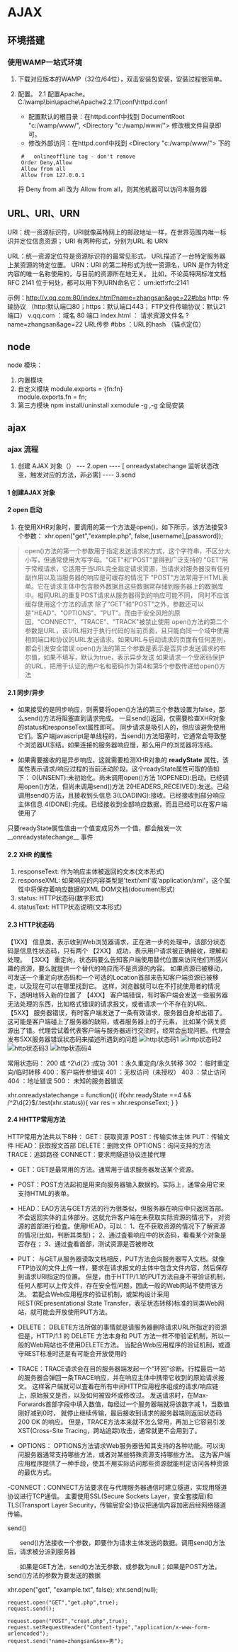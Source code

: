 # AJAX

## 环境搭建

### 使用WAMP一站式环境
1. 下载对应版本的WAMP（32位/64位），双击安装包安装，安装过程很简单。
2. 配置。
   2.1 配置Apache。C:\wamp\bin\apache\Apache2.2.17\conf\httpd.conf
   - 配置默认的根目录：在httpd.conf中找到  DocumentRoot "c:/wamp/www/", <Directory "c:/wamp/www/"> 修改根文件目录即可。
   - 修改外部访问：在httpd.conf中找到 <Directory "c:/wamp/www/"> 下的
   
   ```
	#   onlineoffline tag - don't remove
    Order Deny,Allow
    Allow from all  
    Allow from 127.0.0.1
   ```
	将 Deny from all  改为 Allow from all，则其他机器可以访问本服务器


## URL、URI、URN

URI：统一资源标识符，URI就像英特网上的邮政地址一样，在世界范围内唯一标识并定位信息资源；
     URI 有两种形式，分别为URL 和 URN

URL：统一资源定位符是资源标识符的最常见形式， URL描述了一台特定服务器上某资源的特定位置。
URN：URI 的第二种形式为统一资源名，URN 是作为特定内容的唯一名称使用的，与目前的资源所在地无关。
     比如，不论英特网标准文档RFC 2141 位于何处，都可以用下列URN命名它：
     urn:ietf:rfc:2141

示例：http://v.qq.com:80/index.html?name=zhangsan&age=22#bbs
http: 传输协议 
     （http:默认端口80；https：默认端口443； FTP文件传输协议：默认21端口）
v.qq.com ：域名
80 端口
index.html ： 请求资源文件名
?name=zhangsan&age=22 URL传参
#bbs ：URL的hash （锚点定位）


## node

node 模块：
1. 内置模块
2. 自定义模块
    module.exports = {fn:fn}  
    module.exports.fn = fn;
3. 第三方模块  npm install/uninstall xxmodule  -g  ,-g 全局安装


## ajax

### ajax 流程
1. 创建 AJAX 对象（） ---  2.open ---- [ onreadystatechange 监听状态改变，触发对应的方法，非必需] ---- 3.send 

#### 1 创建AJAX 对象



#### 2 open 启动

1. 在使用XHR对象时，要调用的第一个方法是open()，如下所示，该方法接受3个参数：
    xhr.open("get","example.php", false,[username],[password]);
> open()方法的第一个参数用于指定发送请求的方式，这个字符串，不区分大小写，但通常使用大写字母。"GET"和"POST"是得到广泛支持的
> "GET"用于常规请求，它适用于当URL完全指定请求资源，当请求对服务器没有任何副作用以及当服务器的响应是可缓存的情况下
>  "POST"方法常用于HTML表单。它在请求主体中包含额外数据且这些数据常存储到服务器上的数据库中。相同URL的重复POST请求从服务器得到的响应可能不同，
   同时不应该缓存使用这个方法的请求
>  除了"GET"和"POST"之外，参数还可以是"HEAD"、"OPTIONS"、"PUT"。而由于安全风险的原因，"CONNECT"、"TRACE"、"TRACK"被禁止使用
>  open()方法的第二个参数是URL，该URL相对于执行代码的当前页面，且只能向同一个域中使用相同端口和协议的URL发送请求。如果URL与启动请求的页面有任何差别，都会引发安全错误
>  open()方法的第三个参数是表示是否异步发送请求的布尔值，如果不填写，默认为true，表示异步发送
>  如果请求一个受密码保护的URL，把用于认证的用户名和密码作为第4和第5个参数传递给open()方法


#### 2.1 同步/异步
 -  如果接受的是同步响应，则需要将open()方法的第三个参数设置为false，那么send()方法将阻塞直到请求完成。
 一旦send()返回，仅需要检查XHR对象的status和responseText属性即可。
 同步请求是吸引人的，但应该避免使用它们。客户端javascript是单线程的，当send()方法阻塞时，它通常会导致整个浏览器UI冻结。如果连接的服务器响应慢，那么用户的浏览器将冻结。

- 如果需要接收的是异步响应，这就需要检测XHR对象的 __readyState__ 属性，该属性表示请求/响应过程的当前活动阶段。这个readyState属性可取的值如下：
    0(UNSENT):未初始化。尚未调用open()方法
    1(OPENED):启动。已经调用open()方法，但尚未调用send()方法
    2(HEADERS_RECEIVED):发送。己经调用send()方法，且接收到头信息
    3(LOADING):接收。已经接收到部分响应主体信息
    4(DONE):完成。已经接收到全部响应数据，而且已经可以在客户端使用了

只要readyState属性值由一个值变成另外一个值，都会触发一次__onreadystatechange__  事件


#### 2.2 XHR 的属性
1. responseText: 作为响应主体被返回的文本(文本形式)
2. responseXML: 如果响应的内容类型是'text/xml'或'application/xml'，这个属性中将保存着响应数据的XML DOM文档(document形式)
3. status: HTTP状态码(数字形式)
4. statusText: HTTP状态说明(文本形式)


#### 2.3 HTTP状态码

【1XX】
  信息类，表示收到Web浏览器请求，正在进一步的处理中，该部分状态码是信息性状态码，只有两个
【2XX】
  成功，表示用户请求被正确接收，理解和处理。
【3XX】
   重定向，状态码要么告知客户端使用替代位置来访问他们所感兴趣的资源，要么就提供一个替代的响应而不是资源的内容。
   如果资源已被移动，可发送一个重定向状态码和一个可选的Location首部来告知客户端资源已被移走，以及现在可以在哪里找到它。
   这样，浏览器就可以在不打扰使用者的情况下，透明地转入新的位置了
【4XX】
   客户端错误，有时客户端会发送一些服务器无法处理的东西，比如格式错误的请求报文，或者请求一个不存在的URL.
【5XX】
   服务器错误，有时客户端发送了一条有效请求，服务器自身却出错了。这可能是客户端碰上了服务器的缺陷，或者服务器上的子元素，
   比如某个网关资源出了错。代理尝试着代表客户端与服务器进行交流时，经常会出现问题。代理会发布5XX服务器错误状态码来描述所遇到的问题
![http状态码1](./htppstatus1.png)
![http状态码2](./htppstatus2.png)
![http状态码3](./htppstatus3.png)
![http状态码4](./htppstatus4.png)

常用状态码：
200 或 ^2\d{2}  :成功
301 ：永久重定向/永久转移
302 ：临时重定向/临时转移
400：客户端传参错误
401 ：无权访问（未授权）
403 ：禁止访问
404 ：地址错误
500： 未知的服务器错误

xhr.onreadystatechange = function(){
    if(xhr.readyState ==4 && /^2\d{2}$/.test(xhr.status)){
         var res = xhr.responseText;
    }
}

#### 2.4 HHTTP常用方法

HTTP常用方法共以下8种：
GET：获取资源
POST：传输实体主体
PUT：传输文件
HEAD：获取报文首部
DELETE：删除文件
OPTIONS：询问支持的方法
TRACE：追踪路径
CONNECT：要求用隧道协议连接代理

- GET：GET是最常用的方法。通常用于请求服务器发送某个资源。

- POST：POST方法起初是用来向服务器输入数据的。实际上，通常会用它来支持HTML的表单。

- HEAD：EAD方法与GET方法的行为很类似，但服务器在响应中只返回首部。不会返回实体的主体部分。这就允许客户端在未获取实际资源的情况下，
对资源的首部进行检査。使用HEAD，可以：
1、在不获取资源的情况下了解资源的情况(比如，判断其类型)；
2、通过査看响应中的状态码，看看某个对象是否存在；
3、通过査看首部，测试资源是否被修改

- PUT： 与GET从服务器读取文档相反，PUT方法会向服务器写入文档。就像FTP协议的文件上传一样，要求在请求报文的主体中包含文件内容，然后保存到请求URI指定的位置。
但是，由于HTTP/1.1的PUT方法自身不带验证机制，任何人都可以上传文件，存在安全性问题，因此一般的Web网站不使用该方法。
若配合Web应用程序的验证机制，或架构设计采用REST(REpresentational State Transfer，表征状态转移)标准的同类Web网站，就可能会开放使用PUT方法。

- DELETE： DELETE方法所做的事情就是请服务器删除请求URL所指定的资源
但是，HTTP/1.1 的 DELETE 方法本身和 PUT 方法一样不带验证机制，所以一般的Web网站也不使用DELETE方法。
当配合Web应用程序的验证机制，或遵守REST标准时还是有可能会开放使用的

- TRACE：TRACE请求会在目的服务器端发起一个“环回”诊断。行程最后一站的服务器会弹回一条TRACE响应，并在响应主体中携带它收到的原始请求报文。
  这样客户端就可以査看在所有中间HTTP应用程序组成的请求/响应链上，原始报文是否，以及如何被毁坏或修改过。
  发送请求时，在Max-Forwards首部字段中填入数值，每经过一个服务器端就将该数字减 1，当数值刚好减到0时，
  就停止继续传输，最后接收到请求的服务器端则返回状态码 200 OK 的响应。
  但是，TRACE方法本来就不怎么常用，再加上它容易引发XST(Cross-Site Tracing，跨站追踪)攻击，通常就更不会用到了。

- OPTIONS： OPTIONS方法请求Web服务器告知其支持的各种功能。可以询问服务器通常支持哪些方法，或者对某些特殊资源支持哪些方法。
   这为客户端应用程序提供了一种手段，使其不用实际访问那些资源就能判定访问各种资源的最优方式。

-CONNECT：CONNECT方法要求在与代理服务器通信时建立隧道，实现用隧道协议进行TCP通信。
  主要使用SSL(Secure Sockets Layer，安全套接层)和TLS(Transport Layer Security，传输层安全)协议把通信内容加密后经网络隧道传输。


send()

　　send()方法接收一个参数，即要作为请求主体发送的数据。调用send()方法后，请求被分派到服务器

　　如果是GET方法，send()方法无参数，或参数为null；如果是POST方法，send()方法的参数为要发送的数据

xhr.open("get", "example.txt", false);
xhr.send(null);

```
request.open("GET","get.php",true);
request.send();

```

```
request.open("POST","creat.php",true);
request.setRequestHeader("Content-type","application/x-www-form-urlencoded");
request.send("name=zhangsan&sex=男");

```




















